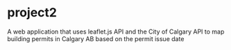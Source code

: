# project2
A web application that uses leaflet.js API and the City of Calgary API to map building permits in Calgary AB based on the permit issue date
